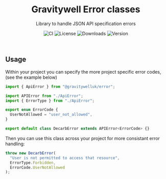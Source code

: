 <h1 align="center">Gravitywell Error classes</h1>
<p align="center">Library to handle JSON API specification errors</p>
<p align="center">
  <img src="https://img.shields.io/github/workflow/status/GravitywellUK/packages/CI/master" alt="CI" />
  <img src="https://img.shields.io/github/license/gravitywelluk/packages" alt="License" />
  <img src="https://img.shields.io/npm/dm/@gravitywelluk/error" alt="Downloads" />
  <img src="https://img.shields.io/npm/v/@gravitywelluk/error" alt="Version" />
</p>
<br />

## Usage

Within your project you can specify the more project specific error codes, (see the example below)

```typescript
import { ApiError } from "@gravitywelluk/error";

import APIError from "./ApiError";
import { ErrorType } from "./ApiError";

export enum ErrorCode {
  UserNotAllowed = "user_not_allowed",
}

export default class DecarbError extends APIError<ErrorCode> {}
```

Then you can use this class across your project for more consistant error handling:

```typescript
throw new DecarbError(
  "User is not permitted to access that resource",
  ErrorType.Forbidden,
  ErrorCode.UserNotAllowed
);
```
